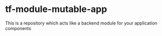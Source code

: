 # tf-module-mutable-app

This is a repository which acts like a backend module for your application components